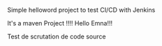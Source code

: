 Simple helloword project to test CI/CD with Jenkins

It's a maven Project !!!!
Hello Emna!!!

Test de scrutation de code source





